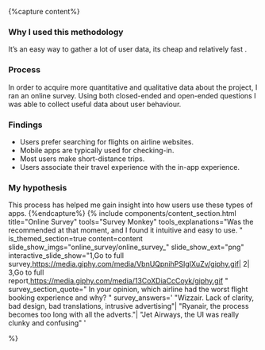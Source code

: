 {%capture content%}
### Why I used this methodology

It’s an easy way to gather a lot of user data, its cheap and relatively fast .

### Process
In order to acquire more quantitative and qualitative data about the project, I ran an online survey. Using both closed-ended and open-ended questions I was able to collect useful data about user behaviour.

### Findings
*  Users prefer searching for flights on airline websites.
*  Mobile apps are typically used for checking-in.
*  Most users make short-distance trips.
*  Users associate their travel experience with the in-app experience.
### My hypothesis
This process has helped me gain insight into how users use these types of apps.
{%endcapture%}
{%
include components/content_section.html
title="Online Survey"
tools="Survey Monkey"
tools_explanations="Was the recommended at that moment, and I found it intuitive and easy to use. "
is_themed_section=true
content=content
slide_show_imgs="online_survey/online_survey_"
slide_show_ext="png"
interactive_slide_show="1,Go to full survey,https://media.giphy.com/media/VbnUQpnihPSIgIXuZv/giphy.gif|
2|
3,Go to full report,https://media.giphy.com/media/13CoXDiaCcCoyk/giphy.gif
"
survey_section_quote="
In your opinion, which airline had the worst flight booking experience and why?
"
survey_answers='
"Wizzair. Lack of clarity, bad design, bad translations, intrusive advertising"|
"Ryanair, the process becomes too long with all the adverts."|
"Jet Airways, the UI was really clunky and confusing"
'

%}
